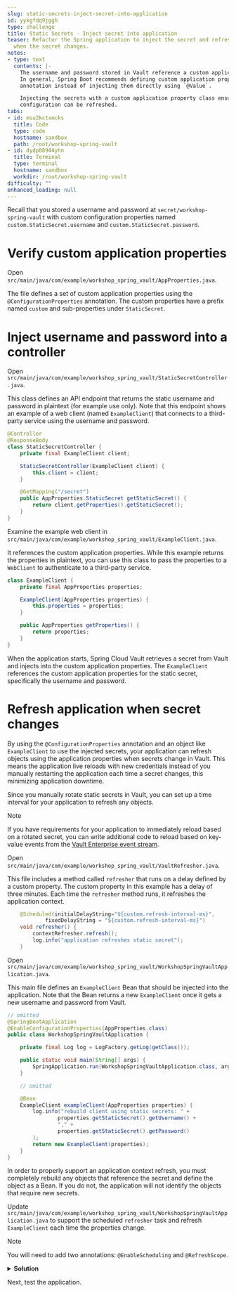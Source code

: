 ```yaml
---
slug: static-secrets-inject-secret-into-application
id: yykgfdq9jggh
type: challenge
title: Static Secrets - Inject secret into application
teaser: Refactor the Spring application to inject the secret and refresh the application
  when the secret changes.
notes:
- type: text
  contents: |-
    The username and password stored in Vault reference a custom application property `custom.StaticSecret`.
    In general, Spring Boot recommends defining custom application properties using the `@ConfigurationProperties`
    annotation instead of injecting them directly using `@Value`.

    Injecting the secrets with a custom application property class ensures that any Java Bean using the
    configuration can be refreshed.
tabs:
- id: msu2kctxmcks
  title: Code
  type: code
  hostname: sandbox
  path: /root/workshop-spring-vault
- id: dydp88944yhn
  title: Terminal
  type: terminal
  hostname: sandbox
  workdir: /root/workshop-spring-vault
difficulty: ""
enhanced_loading: null
---
```


Recall that you stored a username and password at `secret/workshop-spring-vault`
with custom configuration properties named `custom.StaticSecret.username`
and `custom.StaticSecret.password`.

Verify custom application properties
===

Open `src/main/java/com/example/workshop_spring_vault/AppProperties.java`.

The file defines a set of custom application properties using the `@ConfigurationProperties` annotation.
The custom properties have a prefix named `custom` and sub-properties under `StaticSecret`.

Inject username and password into a controller
===

Open `src/main/java/com/example/workshop_spring_vault/StaticSecretController.java`.

This class defines an API endpoint that returns the static username and password
in plaintext (for example use only). Note that this endpoint shows an example of a
web client (named `ExampleClient`) that connects to a third-party service using the username and password.

```java
@Controller
@ResponseBody
class StaticSecretController {
    private final ExampleClient client;

    StaticSecretController(ExampleClient client) {
        this.client = client;
    }

    @GetMapping("/secret")
    public AppProperties.StaticSecret getStaticSecret() {
        return client.getProperties().getStaticSecret();
    }
}
```

Examine the example web client in `src/main/java/com/example/workshop_spring_vault/ExampleClient.java`.

It references the custom application properties. While this example returns the properties in plaintext,
you can use this class to pass the properties to a `WebClient` to authenticate to a third-party service.

```java
class ExampleClient {
    private final AppProperties properties;

    ExampleClient(AppProperties properties) {
        this.properties = properties;
    }

    public AppProperties getProperties() {
        return properties;
    }
}
```

When the application starts, Spring Cloud Vault retrieves a secret from Vault and
injects into the custom application properties. The `ExampleClient` references the
custom application properties for the static secret, specifically the username and password.

Refresh application when secret changes
===

By using the `@ConfigurationProperties` annotation and an object like `ExampleClient` to use the injected secrets,
your application can refresh objects using the application properties when secrets change in Vault. This means
the application live reloads with new credentials instead of you manually restarting the application each time
a secret changes, this minimizing application downtime.

Since you manually rotate static secrets in Vault, you can set up a time interval for your application
to refresh any objects.

> [!NOTE]
> If you have requirements for your application to immediately reload based on a rotated secret,
> you can write additional code to reload based on key-value events from the
> [Vault Enterprise event stream](https://developer.hashicorp.com/vault/docs/concepts/events).

Open `src/main/java/com/example/workshop_spring_vault/VaultRefresher.java`.

This file includes a method called `refresher` that runs on a delay defined by a custom property.
The custom property in this example has a delay of three minutes.
Each time the `refresher` method runs, it refreshes the application context.

```java
    @Scheduled(initialDelayString="${custom.refresh-interval-ms}",
            fixedDelayString = "${custom.refresh-interval-ms}")
    void refresher() {
        contextRefresher.refresh();
        log.info("application refreshes static secret");
    }
```

Open `src/main/java/com/example/workshop_spring_vault/WorkshopSpringVaultApplication.java`.

This main file defines an `ExampleClient` Bean that should be injected into the application.
Note that the Bean returns a new `ExampleClient` once it gets a new username and password
from Vault.

```java
// omitted
@SpringBootApplication
@EnableConfigurationProperties(AppProperties.class)
public class WorkshopSpringVaultApplication {

	private final Log log = LogFactory.getLog(getClass());

	public static void main(String[] args) {
		SpringApplication.run(WorkshopSpringVaultApplication.class, args);
	}

	// omitted

	@Bean
	ExampleClient exampleClient(AppProperties properties) {
		log.info("rebuild client using static secrets: " +
				properties.getStaticSecret().getUsername() +
				"," +
				properties.getStaticSecret().getPassword()
		);
		return new ExampleClient(properties);
	}
}
```

In order to properly support an application context refresh, you must completely rebuild
any objects that reference the secret and define the object as a Bean. If you do not, the
application will not identify the objects that require new secrets.

Update `src/main/java/com/example/workshop_spring_vault/WorkshopSpringVaultApplication.java`
to support the scheduled `refresher` task and refresh `ExampleClient` each time the properties change.

> [!NOTE]
> You will need to add two annotations: `@EnableScheduling` and `@RefreshScope`.

<details>
<summary><b>Solution</b></summary>
Add two annotations to enable scheduling for the application and refresh scope for the bean.

```java
// omitted
@SpringBootApplication
@EnableScheduling // add annotation to enable scheduling
@EnableConfigurationProperties(AppProperties.class)
public class WorkshopSpringVaultApplication {

    private final Log log = LogFactory.getLog(getClass());

    public static void main(String[] args) {
        SpringApplication.run(WorkshopSpringVaultApplication.class, args);
    }

    // omitted

    @Bean
    @RefreshScope // add annotation to refresh this bean
    ExampleClient exampleClient(AppProperties properties) {
        log.info("rebuild client using static secrets: " +
                properties.getStaticSecret().getUsername() +
                "," +
                properties.getStaticSecret().getPassword()
        );
        return new ExampleClient(properties);
    }
}
```
</details>

Next, test the application.